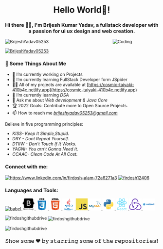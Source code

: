 <h1 align="center">Hello World👋!</h1>
<h3 align="center">Hi there 🙆‍♀, I'm Brijesh Kumar Yadav, a fullstack developer with a passion for ui ux design and web creation.</h3>

<img align="right" alt="Coding" width="150" src="https://img.freepik.com/premium-vector/people-chatting-vector-icon-illustration-logo-mascot-hand-drawn-concept-trandy-cartoon_519183-274.jpg">


<p align="left"> <img src="https://komarev.com/ghpvc/?username=BrijeshYadav05253&label=Profile%20views&color=0e75b6&style=flat" alt="BrijeshYadav05253" /> </p>
<p align="left"> <a href="https://github.com/ryo-ma/github-profile-trophy"><img src="https://github-profile-trophy.vercel.app/?username=BrijeshYadav05253" alt="BrijeshYadav05253" /></a> </p>

<h3>🧐 Some Things About Me</h3>

- 🔭 I’m currently working on Projects
- 🌱 I’m currently learning FullStack Developer form JSpider
- 👨‍💻 All of my projects are available at [https://cosmic-taiyaki-410b4c.netlify.app](https://cosmic-taiyaki-410b4c.netlify.app)
- 🌱 I’m currently learning *DSA*
- 💬 Ask me about *Web development & Java Core*
- 🏆 2022 Goals: Contribute more to Open Source Projects.
- 📫 How to reach me *brijeshyadav05253@gmail.com*

Believe in five programming principles:

- *KISS- Keep It Simple,Stupid.*
- *DRY - Dont Repeat Yourself.*
- *DTIIW - Don't Touch If It Works.*
- *YAGNI- You arn't Gonna Need It.*
- *CCAAC- Clean Code At All Cost.*


<h3 align="left">Connect with me:</h3>
<p align="left">
<a href="https://linkedin.com/in/https://www.linkedin.com/in/firdosh-alam-72a6271a3" target="blank"><img align="center" src="https://raw.githubusercontent.com/rahuldkjain/github-profile-readme-generator/master/src/images/icons/Social/linked-in-alt.svg" alt="https://www.linkedin.com/in/firdosh-alam-72a6271a3" height="30" width="40" /></a>
<a href="https://instagram.com/firdosh12406" target="blank"><img align="center" src="https://raw.githubusercontent.com/rahuldkjain/github-profile-readme-generator/master/src/images/icons/Social/instagram.svg" alt="firdosh12406" height="30" width="40" /></a>
</p>

<h3 align="left">Languages and Tools:</h3>
<p align="left"> <a href="https://babeljs.io/" target="_blank" rel="noreferrer"> <img src="https://www.vectorlogo.zone/logos/babeljs/babeljs-icon.svg" alt="babel" width="40" height="40"/> </a> <a href="https://getbootstrap.com" target="_blank" rel="noreferrer"> <img src="https://raw.githubusercontent.com/devicons/devicon/master/icons/bootstrap/bootstrap-plain-wordmark.svg" alt="bootstrap" width="40" height="40"/> </a> <a href="https://www.w3schools.com/css/" target="_blank" rel="noreferrer"> <img src="https://raw.githubusercontent.com/devicons/devicon/master/icons/css3/css3-original-wordmark.svg" alt="css3" width="40" height="40"/> </a> <a href="https://www.w3.org/html/" target="_blank" rel="noreferrer"> <img src="https://raw.githubusercontent.com/devicons/devicon/master/icons/html5/html5-original-wordmark.svg" alt="html5" width="40" height="40"/> </a> <a href="https://www.java.com" target="_blank" rel="noreferrer"> <img src="https://raw.githubusercontent.com/devicons/devicon/master/icons/java/java-original.svg" alt="java" width="40" height="40"/> </a> <a href="https://developer.mozilla.org/en-US/docs/Web/JavaScript" target="_blank" rel="noreferrer"> <img src="https://raw.githubusercontent.com/devicons/devicon/master/icons/javascript/javascript-original.svg" alt="javascript" width="40" height="40"/> </a> <a href="https://www.mysql.com/" target="_blank" rel="noreferrer"> <img src="https://raw.githubusercontent.com/devicons/devicon/master/icons/mysql/mysql-original-wordmark.svg" alt="mysql" width="40" height="40"/> </a> <a href="https://www.python.org" target="_blank" rel="noreferrer"> <img src="https://raw.githubusercontent.com/devicons/devicon/master/icons/python/python-original.svg" alt="python" width="40" height="40"/> </a> <a href="https://reactjs.org/" target="_blank" rel="noreferrer"> <img src="https://raw.githubusercontent.com/devicons/devicon/master/icons/react/react-original-wordmark.svg" alt="react" width="40" height="40"/> </a> <a href="https://redux.js.org" target="_blank" rel="noreferrer"> <img src="https://raw.githubusercontent.com/devicons/devicon/master/icons/redux/redux-original.svg" alt="redux" width="40" height="40"/> </a> <a href="https://webpack.js.org" target="_blank" rel="noreferrer"> <img src="https://raw.githubusercontent.com/devicons/devicon/d00d0969292a6569d45b06d3f350f463a0107b0d/icons/webpack/webpack-original-wordmark.svg" alt="webpack" width="40" height="40"/> </a> </p>

<p><img align="left" src="https://github-readme-stats.vercel.app/api/top-langs?username=firdoshgithubdrive&show_icons=true&locale=en&layout=compact" alt="firdoshgithubdrive" /></p>

<p>&nbsp;<img align="center" src="https://github-readme-stats.vercel.app/api?username=firdoshgithubdrive&show_icons=true&locale=en" alt="firdoshgithubdrive" /></p>

<p><img align="center" src="https://github-readme-streak-stats.herokuapp.com/?user=firdoshgithubdrive&" alt="firdoshgithubdrive" /></p>



### 𝚂𝚑𝚘𝚠 𝚜𝚘𝚖𝚎 ❤ 𝚋𝚢 𝚜𝚝𝚊𝚛𝚛𝚒𝚗𝚐 𝚜𝚘𝚖𝚎 𝚘𝚏 𝚝𝚑𝚎 𝚛𝚎𝚙𝚘𝚜𝚒𝚝𝚘𝚛𝚒𝚎𝚜!


</div>

#
